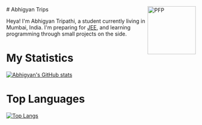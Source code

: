 <img align="right" alt="PFP" height="128px" src="https://i.imgur.com/ERKYhEL.png" />
# Abhigyan Trips

Heya! I'm Abhigyan Tripathi, a student currently living in Mumbai, India. I'm preparing for 
[JEE](https://en.wikipedia.org/wiki/Joint_Entrance_Examination), 
and learning programming through small projects  on the side.

# My Statistics

[![Abhigyan's GitHub stats](https://github-readme-stats.vercel.app/api?username=abhigyantrips&hide=issues&show_icons=true&theme=gruvbox)](https://github.com/abhigyantrips/)

# Top Languages
[![Top Langs](https://github-readme-stats.vercel.app/api/top-langs/?username=abhigyantrips&theme=gruvbox)](https://github.com/abhigyantrips/)
